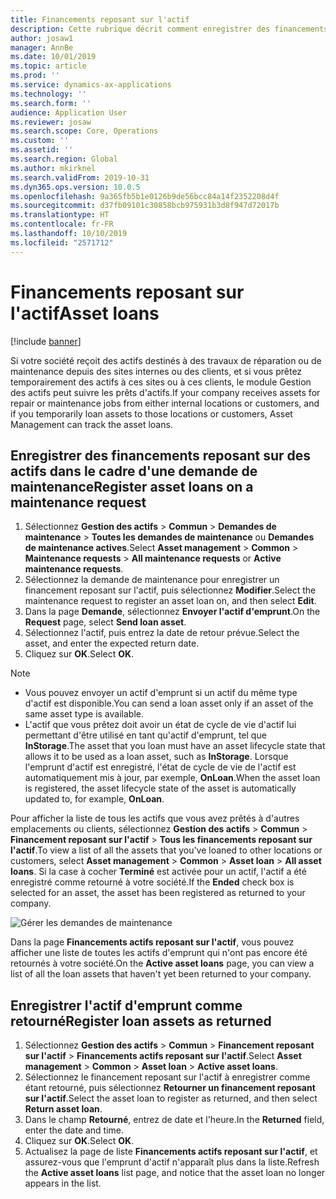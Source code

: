 ```yaml
---
title: Financements reposant sur l'actif
description: Cette rubrique décrit comment enregistrer des financements reposant sur l'actif dans le module Gestion des actifs.
author: josaw1
manager: AnnBe
ms.date: 10/01/2019
ms.topic: article
ms.prod: ''
ms.service: dynamics-ax-applications
ms.technology: ''
ms.search.form: ''
audience: Application User
ms.reviewer: josaw
ms.search.scope: Core, Operations
ms.custom: ''
ms.assetid: ''
ms.search.region: Global
ms.author: mkirknel
ms.search.validFrom: 2019-10-31
ms.dyn365.ops.version: 10.0.5
ms.openlocfilehash: 9a365fb5b1e0126b9de56bcc84a14f2352208d4f
ms.sourcegitcommit: d37fb09101c30858bcb975931b3d8f947d72017b
ms.translationtype: HT
ms.contentlocale: fr-FR
ms.lasthandoff: 10/10/2019
ms.locfileid: "2571712"
---
```

# <a name="asset-loans"></a><span data-ttu-id="6d229-103">Financements reposant sur l'actif</span><span class="sxs-lookup"><span data-stu-id="6d229-103">Asset loans</span></span>

[!include [banner](../../includes/banner.md)]

 

<span data-ttu-id="6d229-104">Si votre société reçoit des actifs destinés à des travaux de réparation ou de maintenance depuis des sites internes ou des clients, et si vous prêtez temporairement des actifs à ces sites ou à ces clients, le module Gestion des actifs peut suivre les prêts d'actifs.</span><span class="sxs-lookup"><span data-stu-id="6d229-104">If your company receives assets for repair or maintenance jobs from either internal locations or customers, and if you temporarily loan assets to those locations or customers, Asset Management can track the asset loans.</span></span>

## <a name="register-asset-loans-on-a-maintenance-request"></a><span data-ttu-id="6d229-105">Enregistrer des financements reposant sur des actifs dans le cadre d'une demande de maintenance</span><span class="sxs-lookup"><span data-stu-id="6d229-105">Register asset loans on a maintenance request</span></span>

1. <span data-ttu-id="6d229-106">Sélectionnez **Gestion des actifs** \> **Commun** \> **Demandes de maintenance** \> **Toutes les demandes de maintenance** ou **Demandes de maintenance actives**.</span><span class="sxs-lookup"><span data-stu-id="6d229-106">Select **Asset management** \> **Common** \> **Maintenance requests** \> **All maintenance requests** or **Active maintenance requests**.</span></span>
2. <span data-ttu-id="6d229-107">Sélectionnez la demande de maintenance pour enregistrer un financement reposant sur l'actif, puis sélectionnez **Modifier**.</span><span class="sxs-lookup"><span data-stu-id="6d229-107">Select the maintenance request to register an asset loan on, and then select **Edit**.</span></span>
3. <span data-ttu-id="6d229-108">Dans la page **Demande**, sélectionnez **Envoyer l'actif d'emprunt**.</span><span class="sxs-lookup"><span data-stu-id="6d229-108">On the **Request** page, select **Send loan asset**.</span></span>
4. <span data-ttu-id="6d229-109">Sélectionnez l'actif, puis entrez la date de retour prévue.</span><span class="sxs-lookup"><span data-stu-id="6d229-109">Select the asset, and enter the expected return date.</span></span>
5. <span data-ttu-id="6d229-110">Cliquez sur **OK**.</span><span class="sxs-lookup"><span data-stu-id="6d229-110">Select **OK**.</span></span>

> [!NOTE]
> - <span data-ttu-id="6d229-111">Vous pouvez envoyer un actif d'emprunt si un actif du même type d'actif est disponible.</span><span class="sxs-lookup"><span data-stu-id="6d229-111">You can send a loan asset only if an asset of the same asset type is available.</span></span>
> - <span data-ttu-id="6d229-112">L'actif que vous prêtez doit avoir un état de cycle de vie d'actif lui permettant d'être utilisé en tant qu'actif d'emprunt, tel que **InStorage**.</span><span class="sxs-lookup"><span data-stu-id="6d229-112">The asset that you loan must have an asset lifecycle state that allows it to be used as a loan asset, such as **InStorage**.</span></span> <span data-ttu-id="6d229-113">Lorsque l'emprunt d'actif est enregistré, l'état de cycle de vie de l'actif est automatiquement mis à jour, par exemple, **OnLoan**.</span><span class="sxs-lookup"><span data-stu-id="6d229-113">When the asset loan is registered, the asset lifecycle state of the asset is automatically updated to, for example, **OnLoan**.</span></span>

<span data-ttu-id="6d229-114">Pour afficher la liste de tous les actifs que vous avez prêtés à d'autres emplacements ou clients, sélectionnez **Gestion des actifs** \> **Commun** \> **Financement reposant sur l'actif** \> **Tous les financements reposant sur l'actif**.</span><span class="sxs-lookup"><span data-stu-id="6d229-114">To view a list of all the assets that you've loaned to other locations or customers, select **Asset management** \> **Common** \> **Asset loan** \> **All asset loans**.</span></span> <span data-ttu-id="6d229-115">Si la case à cocher **Terminé** est activée pour un actif, l'actif a été enregistré comme retourné à votre société.</span><span class="sxs-lookup"><span data-stu-id="6d229-115">If the **Ended** check box is selected for an asset, the asset has been registered as returned to your company.</span></span>

![Gérer les demandes de maintenance](media/06-manage-maintenance-requests.png)

<span data-ttu-id="6d229-117">Dans la page **Financements actifs reposant sur l'actif**, vous pouvez afficher une liste de toutes les actifs d'emprunt qui n'ont pas encore été retournés à votre société.</span><span class="sxs-lookup"><span data-stu-id="6d229-117">On the **Active asset loans** page, you can view a list of all the loan assets that haven't yet been returned to your company.</span></span>

## <a name="register-loan-assets-as-returned"></a><span data-ttu-id="6d229-118">Enregistrer l'actif d'emprunt comme retourné</span><span class="sxs-lookup"><span data-stu-id="6d229-118">Register loan assets as returned</span></span>

1. <span data-ttu-id="6d229-119">Sélectionnez **Gestion des actifs** \> **Commun** \> **Financement reposant sur l'actif** \> **Financements actifs reposant sur l'actif**.</span><span class="sxs-lookup"><span data-stu-id="6d229-119">Select **Asset management** \> **Common** \> **Asset loan** \> **Active asset loans**.</span></span>
2. <span data-ttu-id="6d229-120">Sélectionnez le financement reposant sur l'actif à enregistrer comme étant retourné, puis sélectionnez **Retourner un financement reposant sur l'actif**.</span><span class="sxs-lookup"><span data-stu-id="6d229-120">Select the asset loan to register as returned, and then select **Return asset loan**.</span></span>
3. <span data-ttu-id="6d229-121">Dans le champ **Retourné**, entrez de date et l'heure.</span><span class="sxs-lookup"><span data-stu-id="6d229-121">In the **Returned** field, enter the date and time.</span></span>
4. <span data-ttu-id="6d229-122">Cliquez sur **OK**.</span><span class="sxs-lookup"><span data-stu-id="6d229-122">Select **OK**.</span></span>
5. <span data-ttu-id="6d229-123">Actualisez la page de liste **Financements actifs reposant sur l'actif**, et assurez-vous que l'emprunt d'actif n'apparaît plus dans la liste.</span><span class="sxs-lookup"><span data-stu-id="6d229-123">Refresh the **Active asset loans** list page, and notice that the asset loan no longer appears in the list.</span></span>
